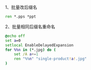 1、批量改后缀名

```bat
ren *.pps *ppt
```

2、批量相同后缀名重命名

```bat
@echo off   
set a=0
setlocal EnableDelayedExpansion   
for %%n in (*.jpg) do ( 
	set /A a+=1   
	ren "%%n" "single-product!a!.jpg"   
)  
```

